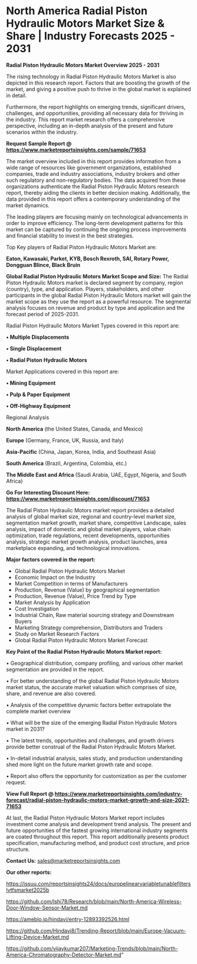 # North America Radial Piston Hydraulic Motors Market Size & Share | Industry Forecasts 2025 - 2031

<Strong> Radial Piston Hydraulic Motors Market Overview 2025 - 2031</strong>

The rising technology in Radial Piston Hydraulic Motors Market is also depicted in this research report. Factors that are boosting the growth of the market, and giving a positive push to thrive in the global market is explained in detail.

Furthermore, the report highlights on emerging trends, significant drivers, challenges, and opportunities, providing all necessary data for thriving in the industry. This report market research offers a comprehensive perspective, including an in-depth analysis of the present and future scenarios within the industry.

<strong>Request Sample Report @ <a href=https://www.marketreportsinsights.com/sample/71653>https://www.marketreportsinsights.com/sample/71653</a></strong>

The market overview included in this report provides information from a wide range of resources like government organizations, established companies, trade and industry associations, industry brokers and other such regulatory and non-regulatory bodies. The data acquired from these organizations authenticate the Radial Piston Hydraulic Motors research report, thereby aiding the clients in better decision making. Additionally, the data provided in this report offers a contemporary understanding of the market dynamics.

The leading players are focusing mainly on technological advancements in order to improve efficiency. The long-term development patterns for this market can be captured by continuing the ongoing process improvements and financial stability to invest in the best strategies.

Top Key players of Radial Piston Hydraulic Motors Market are:

<strong>Eaton, Kawasaki, Parket, KYB, Bosch Rexroth, SAI, Rotary Power, Dongguan Blince, Black Bruin</strong>

<strong><b>Global Radial Piston Hydraulic Motors Market Scope and Size:</b></strong>
The Radial Piston Hydraulic Motors market is declared segment by company, region (country), type, and application. Players, stakeholders, and other participants in the global Radial Piston Hydraulic Motors market will gain the market scope as they use the report as a powerful resource. The segmental analysis focuses on revenue and product by type and application and the forecast period of 2025-2031.

Radial Piston Hydraulic Motors Market Types covered in this report are:

<strong>• Multiple Displacements

• Single Displacement

• Radial Piston Hydraulic Motors</strong>

Market Applications covered in this report are:

<strong>• Mining Equipment

• Pulp & Paper Equipment

• Off-Highway Equipment</strong> 

Regional Analysis

<strong>North America</strong> (the United States, Canada, and Mexico)

<strong>Europe</strong> (Germany, France, UK, Russia, and Italy)

<strong>Asia-Pacific</strong> (China, Japan, Korea, India, and Southeast Asia)

<strong>South America</strong> (Brazil, Argentina, Colombia, etc.)

<strong>The Middle East and Africa</strong> (Saudi Arabia, UAE, Egypt, Nigeria, and South Africa)

<strong>Go For Interesting Discount Here: <a href=https://www.marketreportsinsights.com/discount/71653>https://www.marketreportsinsights.com/discount/71653</a></strong>

The Radial Piston Hydraulic Motors market report provides a detailed analysis of global market size, regional and country-level market size, segmentation market growth, market share, competitive Landscape, sales analysis, impact of domestic and global market players, value chain optimization, trade regulations, recent developments, opportunities analysis, strategic market growth analysis, product launches, area marketplace expanding, and technological innovations.

<strong><b>Major factors covered in the report:</b></strong>
<ul>
  <li>Global Radial Piston Hydraulic Motors Market </li>
  <li>Economic Impact on the Industry</li>
  <li>Market Competition in terms of Manufacturers</li>
  <li>Production, Revenue (Value) by geographical segmentation</li>
  <li>Production, Revenue (Value), Price Trend by Type</li>
  <li>Market Analysis by Application</li>
  <li>Cost Investigation</li>
  <li>Industrial Chain, Raw material sourcing strategy and Downstream Buyers</li>
  <li>Marketing Strategy comprehension, Distributors and Traders</li>
  <li>Study on Market Research Factors</li>
  <li>Global Radial Piston Hydraulic Motors Market Forecast</li>
</ul>

<strong><b>Key Point of the Radial Piston Hydraulic Motors Market report:</b></strong>

• Geographical distribution, company profiling, and various other market segmentation are provided in the report.

• For better understanding of the global Radial Piston Hydraulic Motors market status, the accurate market valuation which comprises of size, share, and revenue are also covered.

• Analysis of the competitive dynamic factors better extrapolate the complete market overview

• What will be the size of the emerging Radial Piston Hydraulic Motors market in 2031?

• The latest trends, opportunities and challenges, and growth drivers provide better construal of the Radial Piston Hydraulic Motors Market.

• In-detail industrial analysis, sales study, and production understanding shed more light on the future market growth rate and scope.

• Report also offers the opportunity for customization as per the customer request.

<strong><b>View Full Report @ <a href=https://www.marketreportsinsights.com/industry-forecast/radial-piston-hydraulic-motors-market-growth-and-size-2021-71653>https://www.marketreportsinsights.com/industry-forecast/radial-piston-hydraulic-motors-market-growth-and-size-2021-71653</a></b></strong>


At last, the Radial Piston Hydraulic Motors Market report includes investment come analysis and development trend analysis. The present and future opportunities of the fastest growing international industry segments are coated throughout this report. This report additionally presents product specification, manufacturing method, and product cost structure, and price structure.

<strong>Contact Us:</strong>
sales@marketreportsinsights.com

<strong>Our other reports:</strong>

<a href=https://issuu.com/reportsinsights24/docs/europelinearvariabletunablefilterslvtfsmarket2025b>https://issuu.com/reportsinsights24/docs/europelinearvariabletunablefilterslvtfsmarket2025b</a>

<a href=https://github.com/Ishi78/Research/blob/main/North-America-Wireless-Door-Window-Sensor-Market.md>https://github.com/Ishi78/Research/blob/main/North-America-Wireless-Door-Window-Sensor-Market.md</a>

<a href=https://ameblo.jp/hindavi/entry-12893392526.html>https://ameblo.jp/hindavi/entry-12893392526.html</a>

<a href=https://github.com/Hindavi8/Trending-Report/blob/main/Europe-Vacuum-Lifting-Device-Market.md>https://github.com/Hindavi8/Trending-Report/blob/main/Europe-Vacuum-Lifting-Device-Market.md</a>

<a href=https://github.com/vijaykumar207/Marketing-Trends/blob/main/North-America-Chromatography-Detector-Market.md>https://github.com/vijaykumar207/Marketing-Trends/blob/main/North-America-Chromatography-Detector-Market.md</a>"
